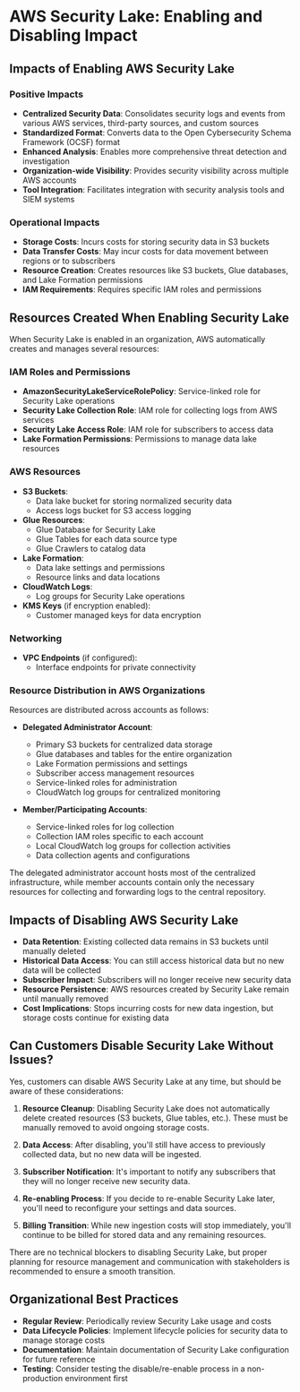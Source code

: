# AWS Security Lake: Enabling and Disabling Impact

## Impacts of Enabling AWS Security Lake

### Positive Impacts
- **Centralized Security Data**: Consolidates security logs and events from various AWS services, third-party sources, and custom sources
- **Standardized Format**: Converts data to the Open Cybersecurity Schema Framework (OCSF) format
- **Enhanced Analysis**: Enables more comprehensive threat detection and investigation
- **Organization-wide Visibility**: Provides security visibility across multiple AWS accounts
- **Tool Integration**: Facilitates integration with security analysis tools and SIEM systems

### Operational Impacts
- **Storage Costs**: Incurs costs for storing security data in S3 buckets
- **Data Transfer Costs**: May incur costs for data movement between regions or to subscribers
- **Resource Creation**: Creates resources like S3 buckets, Glue databases, and Lake Formation permissions
- **IAM Requirements**: Requires specific IAM roles and permissions

## Resources Created When Enabling Security Lake

When Security Lake is enabled in an organization, AWS automatically creates and manages several resources:

### IAM Roles and Permissions
- **AmazonSecurityLakeServiceRolePolicy**: Service-linked role for Security Lake operations
- **Security Lake Collection Role**: IAM role for collecting logs from AWS services
- **Security Lake Access Role**: IAM role for subscribers to access data
- **Lake Formation Permissions**: Permissions to manage data lake resources

### AWS Resources
- **S3 Buckets**: 
  - Data lake bucket for storing normalized security data
  - Access logs bucket for S3 access logging
- **Glue Resources**:
  - Glue Database for Security Lake
  - Glue Tables for each data source type
  - Glue Crawlers to catalog data
- **Lake Formation**:
  - Data lake settings and permissions
  - Resource links and data locations
- **CloudWatch Logs**:
  - Log groups for Security Lake operations
- **KMS Keys** (if encryption enabled):
  - Customer managed keys for data encryption

### Networking
- **VPC Endpoints** (if configured):
  - Interface endpoints for private connectivity

### Resource Distribution in AWS Organizations

Resources are distributed across accounts as follows:

- **Delegated Administrator Account**:
  - Primary S3 buckets for centralized data storage
  - Glue databases and tables for the entire organization
  - Lake Formation permissions and settings
  - Subscriber access management resources
  - Service-linked roles for administration
  - CloudWatch log groups for centralized monitoring

- **Member/Participating Accounts**:
  - Service-linked roles for log collection
  - Collection IAM roles specific to each account
  - Local CloudWatch log groups for collection activities
  - Data collection agents and configurations

The delegated administrator account hosts most of the centralized infrastructure, while member accounts contain only the necessary resources for collecting and forwarding logs to the central repository.

## Impacts of Disabling AWS Security Lake

- **Data Retention**: Existing collected data remains in S3 buckets until manually deleted
- **Historical Data Access**: You can still access historical data but no new data will be collected
- **Subscriber Impact**: Subscribers will no longer receive new security data
- **Resource Persistence**: AWS resources created by Security Lake remain until manually removed
- **Cost Implications**: Stops incurring costs for new data ingestion, but storage costs continue for existing data

## Can Customers Disable Security Lake Without Issues?

Yes, customers can disable AWS Security Lake at any time, but should be aware of these considerations:

1. **Resource Cleanup**: Disabling Security Lake does not automatically delete created resources (S3 buckets, Glue tables, etc.). These must be manually removed to avoid ongoing storage costs.

2. **Data Access**: After disabling, you'll still have access to previously collected data, but no new data will be ingested.

3. **Subscriber Notification**: It's important to notify any subscribers that they will no longer receive new security data.

4. **Re-enabling Process**: If you decide to re-enable Security Lake later, you'll need to reconfigure your settings and data sources.

5. **Billing Transition**: While new ingestion costs will stop immediately, you'll continue to be billed for stored data and any remaining resources.

There are no technical blockers to disabling Security Lake, but proper planning for resource management and communication with stakeholders is recommended to ensure a smooth transition.

## Organizational Best Practices

- **Regular Review**: Periodically review Security Lake usage and costs
- **Data Lifecycle Policies**: Implement lifecycle policies for security data to manage storage costs
- **Documentation**: Maintain documentation of Security Lake configuration for future reference
- **Testing**: Consider testing the disable/re-enable process in a non-production environment first
